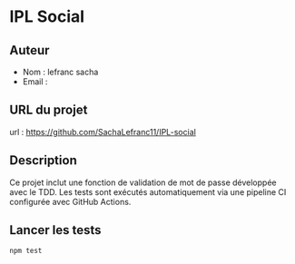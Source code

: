 # IPL Social

## Auteur
- Nom : lefranc sacha
- Email : 

## URL du projet
url : https://github.com/SachaLefranc11/IPL-social

## Description
Ce projet inclut une fonction de validation de mot de passe développée avec le TDD. Les tests sont exécutés automatiquement via une pipeline CI configurée avec GitHub Actions.

## Lancer les tests
```bash
npm test

